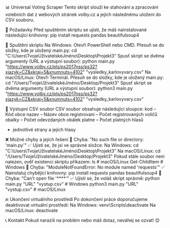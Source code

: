 📊 Universal Voting Scraper
Tento skript slouží ke stahování a zpracování volebních dat z webových stránek volby.cz a jejich následnému uložení do CSV souboru.

📌 Požadavky
Před spuštěním skriptu se ujisti, že máš nainstalované následující knihovny:
pip install requests pandas beautifulsoup4

🚀 Spuštění skriptu
Na Windows:
Otevři PowerShell nebo CMD.
Přesuň se do složky, kde je uložený main.py: cd "C:\Users\TvojeUživatelskéJméno\Desktop\Projekt3"
Spusť skript se dvěma argumenty (URL a výstupní soubor): python main.py "https://www.volby.cz/pls/ps2017nss/ps32?xjazyk=CZ&xkraj=5&xnumnuts=4102" "vysledky_karlovyvary.csv"
Na macOS/Linux:
Otevři Terminál.
Přesuň se do složky, kde je uložený main.py: cd "/Users/TvojeUživatelskéJméno/Desktop/Projekt3"
Spusť skript se dvěma argumenty (URL a výstupní soubor): python3 main.py "https://www.volby.cz/pls/ps2017nss/ps32?xjazyk=CZ&xkraj=5&xnumnuts=4102" "vysledky_karlovyvary.csv"

📂 Výstupní CSV soubor
CSV soubor obsahuje následující sloupce:
kod – Kód obce
nazev – Název obce
registrovani – Počet registrovaných voličů
obalky – Počet odevzdaných obálek
platne – Počet platných hlasů
+ jednotlivé strany a jejich hlasy

❌ Možné chyby a jejich řešení
🔴 Chyba: "No such file or directory: 'main.py'"
✅ Ujisti se, že jsi ve správné složce:
Na Windows:
cd "C:\Users\TvojeUživatelskéJméno\Desktop\Projekt3"
Na macOS/Linux:
cd "/Users/TvojeUživatelskéJméno/Desktop/Projekt3"
Pokud stále soubor není nalezen, ověř existenci skriptu příkazem:
ls   # macOS/Linux
Get-ChildItem  # Windows
🔴 Chyba: "ModuleNotFoundError: No module named 'requests'"
✅ Nainstaluj chybějící knihovny:
pip install requests pandas beautifulsoup4
🔴 Chyba: "Can't open file '****'"
✅ Ujisti se, že voláš skript správně:
python main.py "URL" "vystup.csv"   # Windows
python3 main.py "URL" "vystup.csv"  # macOS/Linux

🔚 Ukončení virtuálního prostředí
Po dokončení práce doporučujeme deaktivovat virtuální prostředí:
Na Windows:
venv\Scripts\deactivate
Na macOS/Linux:
deactivate

📞 Kontakt
Pokud narazíš na problém nebo máš dotaz, neváhej se ozvat! 😊
